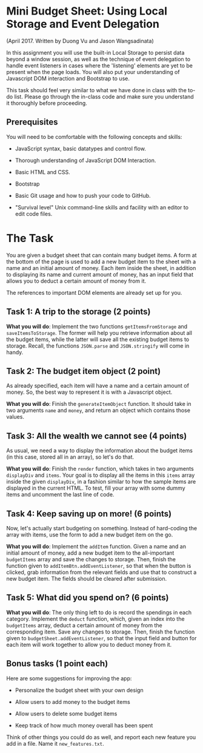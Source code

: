 Mini Budget Sheet: Using Local Storage and Event Delegation
===========================================================
(April 2017. Written by Duong Vu and Jason Wangsadinata)

In this assignment you will use the built-in Local Storage to persist data beyond a window session, as well as the technique of event delegation to handle event listeners in cases where the 'listening' elements are yet to be present when the page loads. You will also put your understanding of Javascript DOM interaction and Bootstrap to use.

This task should feel very similar to what we have done in class with the to-do list. Please go through the in-class code and make sure you understand it thoroughly before proceeding.

Prerequisites
-------------
You will need to be comfortable with the following concepts and skills:

* JavaScript syntax, basic datatypes and control flow.

* Thorough understanding of JavaScript DOM Interaction.

* Basic HTML and CSS.

* Bootstrap

* Basic Git usage and how to push your code to GitHub.

* "Survival level" Unix command-line skills and facility with an editor
to edit code files.

The Task
========

You are given a budget sheet that can contain many budget items. A form at the bottom of the page is used to add a new budget item to the sheet with a name and an initial amount of money. Each item inside the sheet, in addition to displaying its name and current amount of money, has an input field that allows you to deduct a certain amount of money from it.

The references to important DOM elements are already set up for you.

Task 1: A trip to the storage (2 points)
----------------------------------------

**What you will do**: Implement the two functions `getItemsFromStorage` and `saveItemsToStorage`. The former will help you retrieve information about all the budget items, while the latter will save all the existing budget items to storage. Recall, the functions `JSON.parse` and `JSON.stringify` will come in handy.

Task 2: The budget item object (2 point)
----------------------------------------

As already specified, each item will have a name and a certain amount of money. So, the best way to represent it is with a Javascript object.

**What you will do**: Finish the `generateItemObject` function. It should take in two arguments `name` and `money`, and return an object which contains those values.

Task 3: All the wealth we cannot see (4 points)
-----------------------------------------------

As usual, we need a way to display the information about the budget items (in this case, stored all in an array), so let's do that.

**What you will do**: Finish the `render` function, which takes in two arguments `displayDiv` and `items`. Your goal is to display all the items in this `items` array inside the given `displayDiv`, in a fashion similar to how the sample items are displayed in the current HTML. To test, fill your array with some dummy items and uncomment the last line of code.

Task 4: Keep saving up on more! (6 points)
------------------------------------------

Now, let's actually start budgeting on something. Instead of hard-coding the array with items, use the form to add a new budget item on the go.

**What you will do**: Implement the `addItem` function. Given a name and an initial amount of money, add a new budget item to the all-important `budgetItems` array and save the changes to storage. Then, finish the function given to `addItemBtn.addEventListener`, so that when the button is clicked, grab information from the relevant fields and use that to construct a new budget item. The fields should be cleared after submission.

Task 5: What did you spend on? (6 points)
-----------------------------------------

**What you will do**: The only thing left to do is record the spendings in each category. Implement the `deduct` function, which, given an index into the `budgetItems` array, deduct a certain amount of money from the corresponding item. Save any changes to storage. Then, finish the function given to `budgetSheet.addEventListener`, so that the input field and button for each item will work together to allow you to deduct money from it.

Bonus tasks (1 point each)
--------------------------

Here are some suggestions for improving the app:

* Personalize the budget sheet with your own design

* Allow users to add money to the budget items

* Allow users to delete some budget items

* Keep track of how much money overall has been spent

Think of other things you could do as well, and report each new feature you add in a file. Name it `new_features.txt`.